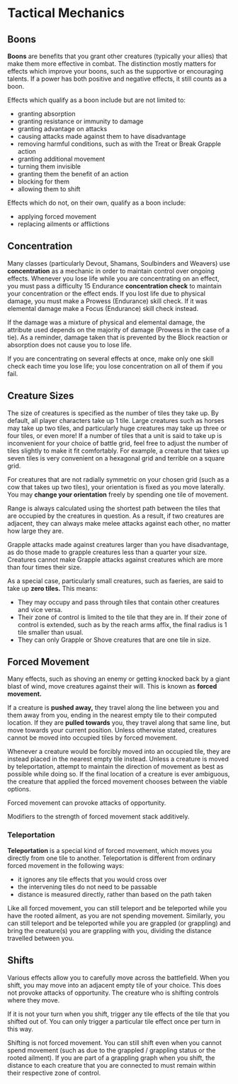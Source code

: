 # Tactical Mechanics

## Boons

**Boons** are benefits that you grant other creatures (typically your allies) that make them more effective in combat.
The distinction mostly matters for effects which improve your boons, such as the supportive or encouraging talents.
If a power has both positive and negative effects, it still counts as a boon.

Effects which qualify as a boon include but are not limited to:

- granting absorption
- granting resistance or immunity to damage
- granting advantage on attacks
- causing attacks made against them to have disadvantage
- removing harmful conditions, such as with the Treat or Break Grapple action
- granting additional movement
- turning them invisible
- granting them the benefit of an action
- blocking for them
- allowing them to shift

Effects which do not, on their own, qualify as a boon include:

- applying forced movement
- replacing ailments or afflictions

## Concentration

Many classes (particularly Devout, Shamans, Soulbinders and Weavers) use **concentration** as a mechanic in order to maintain control over ongoing effects. Whenever you lose life while you are concentrating on an effect, you must pass a difficulty 15 Endurance **concentration check** to maintain your concentration or the effect ends.
If you lost life due to physical damage, you must make a Prowess (Endurance) skill check.
If it was elemental damage make a Focus (Endurance) skill check instead.

If the damage was a mixture of physical and elemental damage, the attribute used depends on the majority of damage (Prowess in the case of a tie).
As a reminder, damage taken that is prevented by the Block reaction or absorption does not cause you to lose life.

If you are concentrating on several effects at once, make only one skill check each time you lose life; you lose concentration on all of them if you fail.

## Creature Sizes

The size of creatures is specified as the number of tiles they take up.
By default, all player characters take up 1 tile.
Large creatures such as horses may take up two tiles, and particularly huge creatures may take up three or four tiles, or even more!
If a number of tiles that a unit is said to take up is inconvenient for your choice of battle grid, feel free to adjust the number of tiles slightly to make it fit comfortably.
For example, a creature that takes up seven tiles is very convenient on a hexagonal grid and terrible on a square grid.

For creatures that are not radially symmetric on your chosen grid (such as a cow that takes up two tiles), your orientation is fixed as you move laterally. You may **change your orientation** freely by spending one tile of movement.

Range is always calculated using the shortest path between the tiles that are occupied by the creatures in question. As a result, if two creatures are adjacent, they can always make melee attacks against each other, no matter how large they are.

Grapple attacks made against creatures larger than you have disadvantage, as do those made to grapple creatures less than a quarter your size.
Creatures cannot make Grapple attacks against creatures which are more than four times their size.

As a special case, particularly small creatures, such as faeries, are said to take up **zero tiles.** This means:

- They may occupy and pass through tiles that contain other creatures and vice versa.
- Their zone of control is limited to the tile that they are in. If their zone of control is extended, such as by the reach arms affix, the final radius is 1 tile smaller than usual.
- They can only Grapple or Shove creatures that are one tile in size.

## Forced Movement

Many effects, such as shoving an enemy or getting knocked back by a giant blast of wind, move creatures against their will. This is known as **forced movement.**

If a creature is **pushed away,** they travel along the line between you and them away from you, ending in the nearest empty tile to their computed location. If they are **pulled towards** you, they travel along that same line, but move towards your current position. Unless otherwise stated, creatures cannot be moved into occupied tiles by forced movement.

Whenever a creature would be forcibly moved into an occupied tile, they are instead placed in the nearest empty tile instead. Unless a creature is moved by teleportation, attempt to maintain the direction of movement as best as possible while doing so. If the final location of a creature is ever ambiguous, the creature that applied the forced movement chooses between the viable options.

Forced movement can provoke attacks of opportunity.

Modifiers to the strength of forced movement stack additively.

### Teleportation

**Teleportation** is a special kind of forced movement, which moves you directly from one tile to another. Teleportation is different from ordinary forced movement in the following ways:

- it ignores any tile effects that you would cross over
- the intervening tiles do not need to be passable
- distance is measured directly, rather than based on the path taken

Like all forced movement, you can still teleport and be teleported while you have the rooted ailment, as you are not spending movement.
Similarly, you can still teleport and be teleported while you are grappled (or grappling) and bring the creature(s) you are grappling with you, dividing the distance travelled between you.

## Shifts

Various effects allow you to carefully move across the battlefield.
When you shift, you may move into an adjacent empty tile of your choice.
This does not provoke attacks of opportunity.
The creature who is shifting controls where they move.

If it is not your turn when you shift, trigger any tile effects of the tile that you shifted out of.
You can only trigger a particular tile effect once per turn in this way.

Shifting is not forced movement. You can still shift even when you cannot spend movement (such as due to the grappled / grappling status or the rooted ailment).
If you are part of a grappling graph when you shift, the distance to each creature that you are connected to must remain within their respective zone of control.
